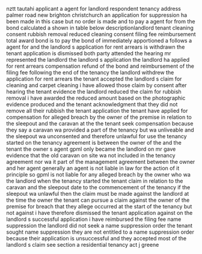 nztt tautahi applicant a agent for landlord respondent tenancy address palmer road new brighton christchurch an application for suppression ha been made in this case but no order is made and to pay a agent for from the bond calculated a shown in table below descriptionlandlord tenant cleaning consent rubbish removal reduced cleaning consent filing fee reimbursement total award bond is to pay the bond of immediately apportioned a follows a agent for and the landlord s application for rent arrears is withdrawn the tenant application is dismissed both party attended the hearing mr represented the landlord the landlord s application the landlord ha applied for rent arrears compensation refund of the bond and reimbursement of the filing fee following the end of the tenancy the landlord withdrew the application for rent arrears the tenant accepted the landlord s claim for cleaning and carpet cleaning i have allowed those claim by consent after hearing the tenant evidence the landlord reduced the claim for rubbish removal i have awarded the reduced amount based on the photographic evidence produced and the tenant acknowledgment that they did not remove all their rubbish the tenant application the tenant have applied for compensation for alleged breach by the owner of the premise in relation to the sleepout and the caravan at the the tenant seek compensation because they say a caravan wa provided a part of the tenancy but wa unliveable and the sleepout wa unconsented and therefore unlawful for use the tenancy started on the tenancy agreement is between the owner of the and the tenant the owner s agent gpml only became the landlord on mr gave evidence that the old caravan on site wa not included in the tenancy agreement nor wa it part of the management agreement between the owner and her agent generally an agent is not liable in law for the action of it principle so gpml is not liable for any alleged breach by the owner who wa the landlord when the tenancy started the tenant claim in relation to the caravan and the sleepout date to the commencement of the tenancy if the sleepout wa unlawful then the claim must be made against the landlord at the time the owner the tenant can pursue a claim against the owner of the premise for breach that they allege occurred at the start of the tenancy but not against i have therefore dismissed the tenant application against on the landlord s successful application i have reimbursed the filing fee name suppression the landlord did not seek a name suppression order the tenant sought name suppression they are not entitled to a name suppression order because their application is unsuccessful and they accepted most of the landlord s claim see section a residential tenancy act j greene